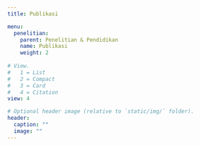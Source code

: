 ```yaml
---
title: Publikasi

menu:
  penelitian:
    parent: Penelitian & Pendidikan
    name: Publikasi
    weight: 2
    
# View.
#   1 = List
#   2 = Compact
#   3 = Card
#   4 = Citation
view: 4

# Optional header image (relative to `static/img/` folder).
header:
  caption: ""
  image: ""
---
```

